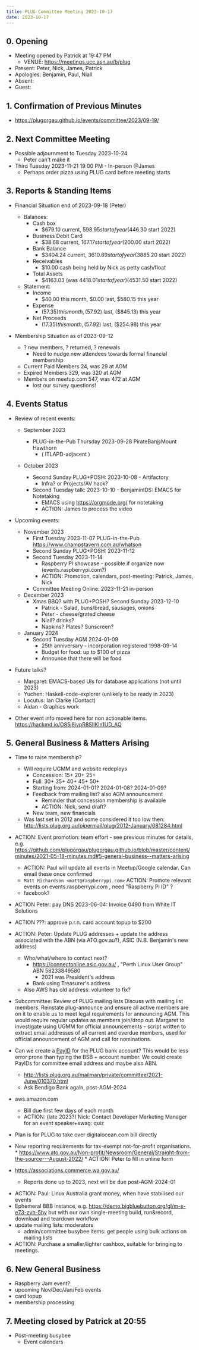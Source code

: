 ```yaml
---
title: PLUG Committee Meeting 2023-10-17
date: 2023-10-17
---
```


## 0. Opening
* Meeting opened by Patrick at 19:47 PM
  * VENUE: https://meetings.ucc.asn.au/b/plug
* Present: Peter, Nick, James, Patrick
* Apologies: Benjamin, Paul, Niall
* Absent:
* Guest:

## 1. Confirmation of Previous Minutes
* https://plugorgau.github.io/events/committee/2023/09-19/

## 2. Next Committee Meeting
* Possible adjournment to Tuesday 2023-10-24
  * Peter can't make it
* Third Tuesday 2023-11-21 19:00 PM - In-person @James
  * Perhaps order pizza using PLUG card before meeting starts

## 3. Reports & Standing Items
* Financial Situation end of 2023-09-18 (Peter)
  * Balances:
    * Cash box
      * $679.10 current, $598.95 start of year ($446.30 start 2022)
    * Business Debit Card
      * $38.68 current, $167.17 start of year ($200.00 start 2022)
    * Bank Balance
      * $3404.24 current, $3610.89 start of year ($3885.20 start 2022)
    * Receivables
      * $10.00 cash being held by Nick as petty cash/float
    * Total Assets
      * $4163.03 (was $4418.01 start of year) ($4531.50 start 2022)
  * Statement:
    * Income
      * $40.00 this month, $0.00 last, $580.15 this year
    * Expense
      * ($57.35) this month, ($57.92) last, ($845.13) this year
    * Net Proceeds
      * ($17.35) this month, ($57.92) last, ($254.98) this year

* Membership Situation as of 2023-09-12
  - ? new members, ? returned, ? renewals
    - Need to nudge new attendees towards formal financial membership
  - Current Paid Members 24, was 29 at AGM
  - Expired Members 329, was 320 at AGM
  - Members on meetup.com 547, was 472 at AGM
    - lost our survey questions!

## 4. Events Status
* Review of recent events:
  * September 2023
    * PLUG-in-the-Pub Thursday 2023-09-28 PirateBar@Mount Hawthorn
      * ( ITLAPD-adjacent )

  * October 2023
    * Second Sunday PLUG+POSH: 2023-10-08 - Artifactory
      * Infra? or Projects/AV hack?
    * Second Tuesday talk: 2023-10-10 - BenjaminIDS: EMACS for Notetaking
      * EMACS using https://orgmode.org/ for notetaking
      * ACTION: James to process the video

* Upcoming events:

  * November 2023
    * First Tuesday 2023-11-07 PLUG-in-the-Pub https://www.champstavern.com.au/whatson
    * Second Sunday PLUG+POSH: 2023-11-12
    * Second Tuesday 2023-11-14
      * Raspberry PI showcase - possible if organize now (events.raspberrypi.com?)
      * ACTION: Promotion, calendars, post-meeting: Patrick, James, Nick
    * Committee Meeting Online: 2023-11-21 in-person
  * December 2023
    * Xmas BBQ? with PLUG+POSH? Second Sunday 2023-12-10
      * Patrick - Salad, buns/bread, sausages, onions
      * Peter - cheese/grated cheese
      * Niall? drinks?
      * Napkins? Plates? Sunscreen?
  * January 2024
    * Second Tuesday AGM 2024-01-09
      * 25th anniversary - incorporation registered 1998-09-14
      * Budget for food: up to $100 of pizza
      * Announce that there will be food

* Future talks?
  * Margaret: EMACS-based UIs for database applications (not until 2023)
  * Yuchen: Haskell-code-explorer (unlikely to be ready in 2023)
  * Locutus: Ian Clarke (Contact)
  * Aidan - Graphics work
* Other event info moved here for non actionable items. https://hackmd.io/O85j6jvpR8SlIKln1UD_AQ

## 5. General Business & Matters Arising
* Time to raise membership?
  * Will require UGMM and website redeploys
    * Concession: 15+ 20+ 25+
    * Full: 30+ 35+ 40+ 45+ 50+
    * Starting from: 2024-01-01? 2024-01-08? 2024-01-09?
    * Feedback from mailing list? also AGM announcement
      * Reminder that concession membership is available
      * ACTION: Nick, send draft?
    * New team, new financials
  * Was last set in 2012 and some considered it too low then: http://lists.plug.org.au/pipermail/plug/2012-January/081284.html

* ACTION: Event promotion: team effort - see previous minutes for details, e.g. https://github.com/plugorgau/plugorgau.github.io/blob/master/content/minutes/2021-05-18-minutes.md#5-general-business--matters-arising
  * ACTION: Paul will update all events in Meetup/Google calendar. Can email these once confirmed
  * `Matt Richardson <matt@raspberrypi.com>` ACTION: Promote relevant events on events.raspberrypi.com , need "Raspberry Pi ID" ?
  * facebook?

* ACTION Peter: pay DNS 2023-06-04: Invoice 0490 from White IT Solutions
* ACTION ???: approve p.r.n. card account topup to $200

* ACTION: Peter: Update PLUG addresses + update the address associated with the ABN (via ATO.gov.au?), ASIC (N.B. Benjamin's new address)
  * Who/what/where to contact next?
    * https://connectonline.asic.gov.au/ , "Perth Linux User Group" ABN 58233849580
      * 2021 was President's address
    * Bank using Treasurer's address
  * Also AWS has old address: volunteer to fix?

* Subcommittee: Review of PLUG mailing lists Discuss with mailing list members. Reinstate plug-announce and ensure all active members are on it to enable us to meet legal requirements for announcing AGM. This would require regular updates as members join/drop out. Margaret to investigate using UGMM for official announcements - script written to extract email addresses of all current and overdue members, used for official announcement of AGM and call for nominations.

* Can we create a [PayID](https://payid.com.au/) for the PLUG bank account? This would be less error prone than typing the BSB + account number. We could create PayIDs for committee email address and maybe also ABN.
    * http://lists.plug.org.au/mailman/private/committee/2021-June/010370.html
    * Ask Bendigo Bank again, post-AGM-2024

* aws.amazon.com
  * Bill due first few days of each month
  * ACTION: (late 2023?) Nick: Contact Developer Marketing Manager for an event speaker+swag: quiz
* Plan is for PLUG to take over digitalocean.com bill directly

* New reporting requirements for tax-exempt not-for-profit organisations.
      * https://www.ato.gov.au/Non-profit/Newsroom/General/Straight-from-the-source---August-2022/
      * ACTION: Peter to fill in online form
* https://associations.commerce.wa.gov.au/ 
  * Reports done up to 2023, next will be due post-AGM-2024-01

- ACTION: Paul: Linux Australia grant money, when have stabilised our events
- Ephemeral BBB instance, e.g. https://demo.bigbluebutton.org/gl/m-s-e73-zvh-5hy but with our own single-meeting build, run&record, download and teardown workflow
- update mailing lists: moderators
  - admin/committee busybee items: get people using bulk actions on mailing lists
- ACTION: Purchase a smaller/lighter cashbox, suitable for bringing to meetings.

## 6. New General Business

- Raspberry Jam event?
- upcoming Nov/Dec/Jan/Feb events
- card topup
- membership processing

## 7. Meeting closed by Patrick at 20:55

- Post-meeting busybee
  - Event calendars